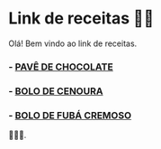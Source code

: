 # Link de receitas :man_cook:

Olá! Bem vindo ao link de receitas. 

### - [PAVÊ DE CHOCOLATE](https://www.tudogostoso.com.br/receita/15939-pave-de-chocolate.html)

### - [BOLO DE CENOURA](https://www.tudogostoso.com.br/receita/23-bolo-de-cenoura.html)

### - [BOLO DE FUBÁ CREMOSO](https://www.tudogostoso.com.br/receita/3468-bolo-de-fuba-cremoso.html)

:cookie::cookie::cookie:.

